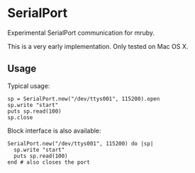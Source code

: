 SerialPort
==========

Experimental SerialPort communication for mruby.

This is a very early implementation. Only tested on Mac OS X.

Usage
-----

Typical usage:

    sp = SerialPort.new("/dev/ttys001", 115200).open
    sp.write "start"
    puts sp.read(100)
    sp.close

Block interface is also available:

    SerialPort.new("/dev/ttys001", 115200) do |sp|
      sp.write "start"
      puts sp.read(100)
    end # also closes the port
